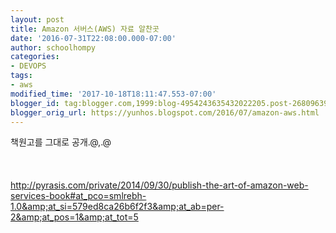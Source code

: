 ```yaml
---
layout: post
title: Amazon 서버스(AWS) 자료 알찬곳
date: '2016-07-31T22:08:00.000-07:00'
author: schoolhompy
categories:
- DEVOPS
tags:
- aws
modified_time: '2017-10-18T18:11:47.553-07:00'
blogger_id: tag:blogger.com,1999:blog-4954243635432022205.post-2680963977781715254
blogger_orig_url: https://yunhos.blogspot.com/2016/07/amazon-aws.html
---
```


책원고를 그대로 공개.@,.@<br /><br /><br /><br />http://pyrasis.com/private/2014/09/30/publish-the-art-of-amazon-web-services-book#at_pco=smlrebh-1.0&amp;at_si=579ed8ca26b6f2f3&amp;at_ab=per-2&amp;at_pos=1&amp;at_tot=5
